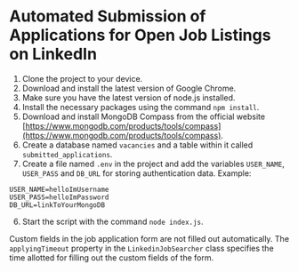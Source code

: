 # Automated Submission of Applications for Open Job Listings on LinkedIn

1. Clone the project to your device.
2. Download and install the latest version of Google Chrome.
3. Make sure you have the latest version of node.js installed.
4. Install the necessary packages using the command `npm install`.
5. Download and install MongoDB Compass from the official website [https://www.mongodb.com/products/tools/compass](https://www.mongodb.com/products/tools/compass).
6. Create a database named `vacancies` and a table within it called `submitted_applications`.
5. Create a file named `.env` in the project and add the variables `USER_NAME`, `USER_PASS` and `DB_URL` for storing authentication data.
   Example:
```
USER_NAME=helloImUsername
USER_PASS=helloImPassword
DB_URL=linkToYourMongoDB
```
6. Start the script with the command `node index.js`.

Custom fields in the job application form are not filled out automatically. The `applyingTimeout` property in the `LinkedinJobSearcher` class specifies the time allotted for filling out the custom fields of the form.

